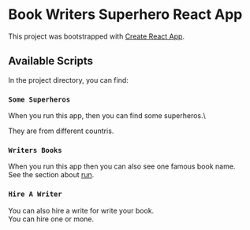# Book Writers Superhero React App

This project was bootstrapped with [Create React App](https://hire-writers-sumon.netlify.app/).

## Available Scripts

In the project directory, you can find:

### `Some Superheros`

When you run this app, then you can find some superheros.\

They are from different countris.

### `Writers Books`

When you run this app then you can also see one famous book name.\
See the section about [run](https://hire-writers-sumon.netlify.app/).

### `Hire A Writer`

You can also hire a write for write your book.\
You can hire one or mone.
